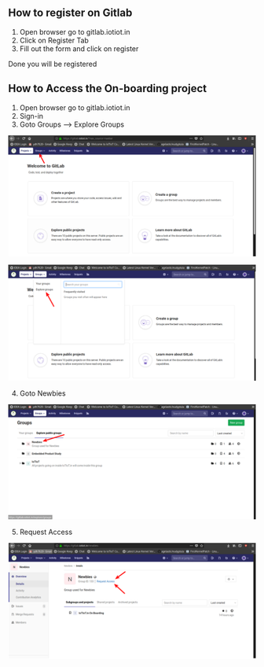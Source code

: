 ## How to register on Gitlab

1. Open browser go to gitlab.iotiot.in
2. Click on Register Tab
3. Fill out the form and click on register

Done you will be registered 

## How to Access the On-boarding project

1. Open browser go to gitlab.iotiot.in
2. Sign-in 
3. Goto Groups --> Explore Groups

![](/extras/001.png)

![](/extras/002.png)

4. Goto Newbies 

![](/extras/003.png)

5. Request Access

![](/extras/004.png)